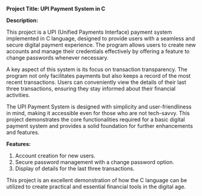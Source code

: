

**Project Title: UPI Payment System in C**

**Description:**

This project is a UPI (Unified Payments Interface) payment system implemented in C language, designed to provide users with a seamless and secure digital payment experience. The program allows users to create new accounts and manage their credentials effectively by offering a feature to change passwords whenever necessary.

A key aspect of this system is its focus on transaction transparency. The program not only facilitates payments but also keeps a record of the most recent transactions. Users can conveniently view the details of their last three transactions, ensuring they stay informed about their financial activities.

The UPI Payment System is designed with simplicity and user-friendliness in mind, making it accessible even for those who are not tech-savvy. This project demonstrates the core functionalities required for a basic digital payment system and provides a solid foundation for further enhancements and features.

**Features:**
1. Account creation for new users.
2. Secure password management with a change password option.
3. Display of details for the last three transactions.

This project is an excellent demonstration of how the C language can be utilized to create practical and essential financial tools in the digital age.

